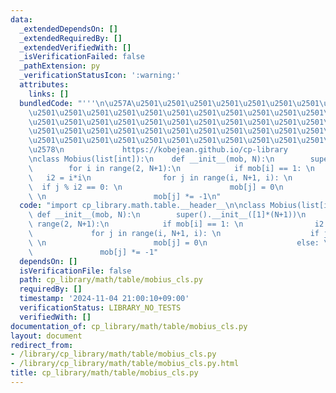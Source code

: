 ```yaml
---
data:
  _extendedDependsOn: []
  _extendedRequiredBy: []
  _extendedVerifiedWith: []
  _isVerificationFailed: false
  _pathExtension: py
  _verificationStatusIcon: ':warning:'
  attributes:
    links: []
  bundledCode: "'''\n\u257A\u2501\u2501\u2501\u2501\u2501\u2501\u2501\u2501\u2501\u2501\
    \u2501\u2501\u2501\u2501\u2501\u2501\u2501\u2501\u2501\u2501\u2501\u2501\u2501\
    \u2501\u2501\u2501\u2501\u2501\u2501\u2501\u2501\u2501\u2501\u2501\u2501\u2501\
    \u2501\u2501\u2501\u2501\u2501\u2501\u2501\u2501\u2501\u2501\u2501\u2501\u2501\
    \u2501\u2501\u2501\u2501\u2501\u2501\u2501\u2501\u2501\u2501\u2501\u2501\u2501\
    \u2578\n             https://kobejean.github.io/cp-library               \n'''\n\
    \nclass Mobius(list[int]):\n    def __init__(mob, N):\n        super().__init__([1]*(N+1))\n\
    \        for i in range(2, N+1):\n            if mob[i] == 1: \n             \
    \   i2 = i*i\n                for j in range(i, N+1, i): \n                  \
    \  if j % i2 == 0: \n                        mob[j] = 0\n                    else:\
    \ \n                        mob[j] *= -1\n"
  code: "import cp_library.math.table.__header__\n\nclass Mobius(list[int]):\n   \
    \ def __init__(mob, N):\n        super().__init__([1]*(N+1))\n        for i in\
    \ range(2, N+1):\n            if mob[i] == 1: \n                i2 = i*i\n   \
    \             for j in range(i, N+1, i): \n                    if j % i2 == 0:\
    \ \n                        mob[j] = 0\n                    else: \n         \
    \               mob[j] *= -1"
  dependsOn: []
  isVerificationFile: false
  path: cp_library/math/table/mobius_cls.py
  requiredBy: []
  timestamp: '2024-11-04 21:00:10+09:00'
  verificationStatus: LIBRARY_NO_TESTS
  verifiedWith: []
documentation_of: cp_library/math/table/mobius_cls.py
layout: document
redirect_from:
- /library/cp_library/math/table/mobius_cls.py
- /library/cp_library/math/table/mobius_cls.py.html
title: cp_library/math/table/mobius_cls.py
---
```

